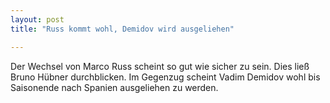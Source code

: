 ```yaml
---
layout: post
title: "Russ kommt wohl, Demidov wird ausgeliehen"

---
```


Der Wechsel von Marco Russ scheint so gut wie sicher zu sein. Dies ließ Bruno Hübner durchblicken. Im Gegenzug scheint Vadim Demidov wohl bis Saisonende nach Spanien ausgeliehen zu werden. 


